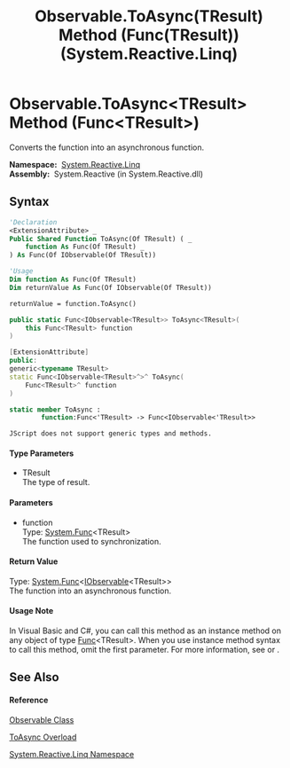 ﻿---
title: Observable.ToAsync(TResult) Method (Func(TResult)) (System.Reactive.Linq)
TOCTitle: ToAsync(TResult) Method (Func(TResult))
ms:assetid: M:System.Reactive.Linq.Observable.ToAsync``1(System.Func{``0})
ms:mtpsurl: https://msdn.microsoft.com/en-us/library/Hh229182(v=VS.103)
ms:contentKeyID: 36068598
ms.date: 06/28/2011
mtps_version: v=VS.103
dev_langs:
- vb
- csharp
- c++
- fsharp
- jscript
---

# Observable.ToAsync\<TResult\> Method (Func\<TResult\>)

Converts the function into an asynchronous function.

**Namespace:**  [System.Reactive.Linq](hh211929\(v=vs.103\).md)  
**Assembly:**  System.Reactive (in System.Reactive.dll)

## Syntax

``` vb
'Declaration
<ExtensionAttribute> _
Public Shared Function ToAsync(Of TResult) ( _
    function As Func(Of TResult) _
) As Func(Of IObservable(Of TResult))
```

``` vb
'Usage
Dim function As Func(Of TResult)
Dim returnValue As Func(Of IObservable(Of TResult))

returnValue = function.ToAsync()
```

``` csharp
public static Func<IObservable<TResult>> ToAsync<TResult>(
    this Func<TResult> function
)
```

``` c++
[ExtensionAttribute]
public:
generic<typename TResult>
static Func<IObservable<TResult>^>^ ToAsync(
    Func<TResult>^ function
)
```

``` fsharp
static member ToAsync : 
        function:Func<'TResult> -> Func<IObservable<'TResult>> 
```

``` jscript
JScript does not support generic types and methods.
```

#### Type Parameters

  - TResult  
    The type of result.

#### Parameters

  - function  
    Type: [System.Func](https://msdn.microsoft.com/en-us/library/Bb534960)\<TResult\>  
    The function used to synchronization.  

#### Return Value

Type: [System.Func](https://msdn.microsoft.com/en-us/library/Bb534960)\<[IObservable](https://msdn.microsoft.com/en-us/library/Dd990377)\<TResult\>\>  
The function into an asynchronous function.  

#### Usage Note

In Visual Basic and C\#, you can call this method as an instance method on any object of type [Func](https://msdn.microsoft.com/en-us/library/Bb534960)\<TResult\>. When you use instance method syntax to call this method, omit the first parameter. For more information, see [](https://msdn.microsoft.com/en-us/library/Bb384936) or [](https://msdn.microsoft.com/en-us/library/Bb383977).

## See Also

#### Reference

[Observable Class](hh244252\(v=vs.103\).md)

[ToAsync Overload](hh211953\(v=vs.103\).md)

[System.Reactive.Linq Namespace](hh211929\(v=vs.103\).md)

